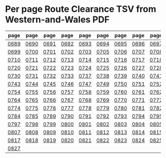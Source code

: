 # Per page Route Clearance TSV from Western-and-Wales PDF

|page|page|page|page|page|page|page|page|page|page|
|----|----|----|----|----|----|----|----|----|----|
|[0689](tsv/pg_0689.tsv)|[0690](tsv/pg_0690.tsv)|[0691](tsv/pg_0691.tsv)|[0692](tsv/pg_0692.tsv)|[0693](tsv/pg_0693.tsv)|[0694](tsv/pg_0694.tsv)|[0695](tsv/pg_0695.tsv)|[0696](tsv/pg_0696.tsv)|[0697](tsv/pg_0697.tsv)|[0698](tsv/pg_0698.tsv)|
|[0699](tsv/pg_0699.tsv)|[0700](tsv/pg_0700.tsv)|[0701](tsv/pg_0701.tsv)|[0702](tsv/pg_0702.tsv)|[0703](tsv/pg_0703.tsv)|[0705](tsv/pg_0705.tsv)|[0706](tsv/pg_0706.tsv)|[0707](tsv/pg_0707.tsv)|[0708](tsv/pg_0708.tsv)|[0709](tsv/pg_0709.tsv)|
|[0710](tsv/pg_0710.tsv)|[0711](tsv/pg_0711.tsv)|[0712](tsv/pg_0712.tsv)|[0713](tsv/pg_0713.tsv)|[0714](tsv/pg_0714.tsv)|[0715](tsv/pg_0715.tsv)|[0716](tsv/pg_0716.tsv)|[0717](tsv/pg_0717.tsv)|[0718](tsv/pg_0718.tsv)|[0719](tsv/pg_0719.tsv)|
|[0720](tsv/pg_0720.tsv)|[0721](tsv/pg_0721.tsv)|[0722](tsv/pg_0722.tsv)|[0723](tsv/pg_0723.tsv)|[0724](tsv/pg_0724.tsv)|[0725](tsv/pg_0725.tsv)|[0726](tsv/pg_0726.tsv)|[0727](tsv/pg_0727.tsv)|[0728](tsv/pg_0728.tsv)|[0729](tsv/pg_0729.tsv)|
|[0730](tsv/pg_0730.tsv)|[0731](tsv/pg_0731.tsv)|[0732](tsv/pg_0732.tsv)|[0733](tsv/pg_0733.tsv)|[0737](tsv/pg_0737.tsv)|[0738](tsv/pg_0738.tsv)|[0739](tsv/pg_0739.tsv)|[0740](tsv/pg_0740.tsv)|[0741](tsv/pg_0741.tsv)|[0742](tsv/pg_0742.tsv)|
|[0743](tsv/pg_0743.tsv)|[0744](tsv/pg_0744.tsv)|[0745](tsv/pg_0745.tsv)|[0746](tsv/pg_0746.tsv)|[0747](tsv/pg_0747.tsv)|[0749](tsv/pg_0749.tsv)|[0750](tsv/pg_0750.tsv)|[0751](tsv/pg_0751.tsv)|[0752](tsv/pg_0752.tsv)|[0753](tsv/pg_0753.tsv)|
|[0754](tsv/pg_0754.tsv)|[0755](tsv/pg_0755.tsv)|[0756](tsv/pg_0756.tsv)|[0757](tsv/pg_0757.tsv)|[0758](tsv/pg_0758.tsv)|[0759](tsv/pg_0759.tsv)|[0760](tsv/pg_0760.tsv)|[0761](tsv/pg_0761.tsv)|[0762](tsv/pg_0762.tsv)|[0763](tsv/pg_0763.tsv)|
|[0764](tsv/pg_0764.tsv)|[0765](tsv/pg_0765.tsv)|[0766](tsv/pg_0766.tsv)|[0767](tsv/pg_0767.tsv)|[0768](tsv/pg_0768.tsv)|[0769](tsv/pg_0769.tsv)|[0770](tsv/pg_0770.tsv)|[0771](tsv/pg_0771.tsv)|[0772](tsv/pg_0772.tsv)|[0773](tsv/pg_0773.tsv)|
|[0774](tsv/pg_0774.tsv)|[0775](tsv/pg_0775.tsv)|[0776](tsv/pg_0776.tsv)|[0777](tsv/pg_0777.tsv)|[0778](tsv/pg_0778.tsv)|[0779](tsv/pg_0779.tsv)|[0780](tsv/pg_0780.tsv)|[0781](tsv/pg_0781.tsv)|[0782](tsv/pg_0782.tsv)|[0783](tsv/pg_0783.tsv)|
|[0784](tsv/pg_0784.tsv)|[0785](tsv/pg_0785.tsv)|[0789](tsv/pg_0789.tsv)|[0790](tsv/pg_0790.tsv)|[0791](tsv/pg_0791.tsv)|[0792](tsv/pg_0792.tsv)|[0793](tsv/pg_0793.tsv)|[0794](tsv/pg_0794.tsv)|[0795](tsv/pg_0795.tsv)|[0796](tsv/pg_0796.tsv)|
|[0797](tsv/pg_0797.tsv)|[0798](tsv/pg_0798.tsv)|[0799](tsv/pg_0799.tsv)|[0800](tsv/pg_0800.tsv)|[0801](tsv/pg_0801.tsv)|[0802](tsv/pg_0802.tsv)|[0803](tsv/pg_0803.tsv)|[0804](tsv/pg_0804.tsv)|[0805](tsv/pg_0805.tsv)|[0806](tsv/pg_0806.tsv)|
|[0807](tsv/pg_0807.tsv)|[0808](tsv/pg_0808.tsv)|[0809](tsv/pg_0809.tsv)|[0810](tsv/pg_0810.tsv)|[0811](tsv/pg_0811.tsv)|[0812](tsv/pg_0812.tsv)|[0813](tsv/pg_0813.tsv)|[0814](tsv/pg_0814.tsv)|[0815](tsv/pg_0815.tsv)|[0816](tsv/pg_0816.tsv)|
|[0817](tsv/pg_0817.tsv)|[0818](tsv/pg_0818.tsv)|[0819](tsv/pg_0819.tsv)|[0820](tsv/pg_0820.tsv)|[0821](tsv/pg_0821.tsv)|[0822](tsv/pg_0822.tsv)|[0823](tsv/pg_0823.tsv)|[0824](tsv/pg_0824.tsv)|[0825](tsv/pg_0825.tsv)|[0826](tsv/pg_0826.tsv)|
|[0827](tsv/pg_0827.tsv)||||||||||
